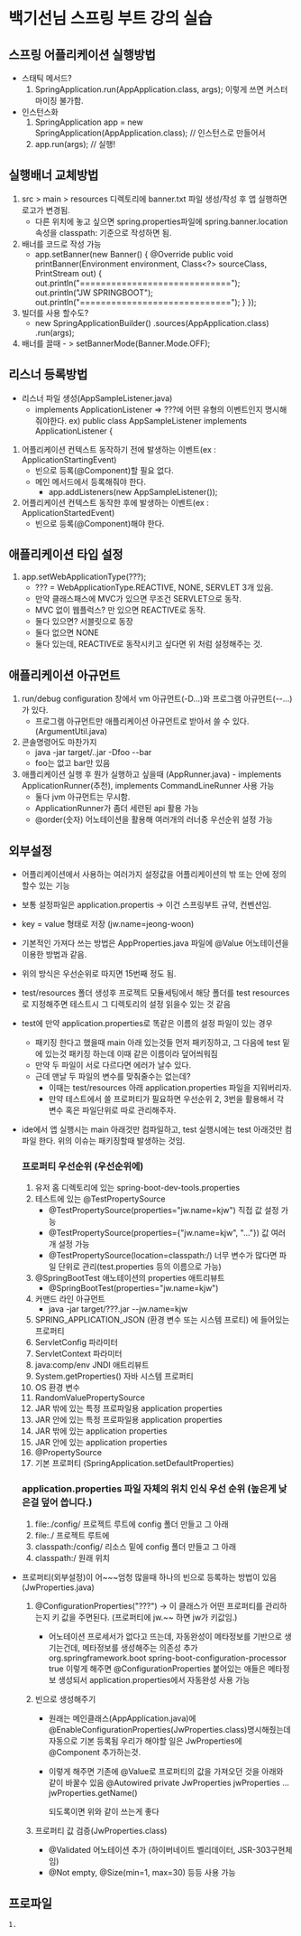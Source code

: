 # 백기선님 스프링 부트 강의 실습

## 스프링 어플리케이션 실행방법
- 스태틱 메서드?
   1) SpringApplication.run(AppApplication.class, args); 이렇게 쓰면 커스터마이징 불가함.
- 인스턴스화
    1) SpringApplication app = new SpringApplication(AppApplication.class); // 인스턴스로 만들어서
    2) app.run(args);  // 실행!

## 실행배너 교체방법
1) src > main > resources 디렉토리에 banner.txt 파일 생성/작성 후 앱 실행하면 로고가 변경됨.
    * 다른 위치에 놓고 싶으면 spring.properties파일에 spring.banner.location 속성을 classpath: 기준으로 작성하면 됨.
2) 배너를 코드로 작성 가능
    * app.setBanner(new Banner() {
       @Override
       public void printBanner(Environment environment, Class<?> sourceClass, PrintStream out) {
           out.println("=============================");
           out.println("JW SPRINGBOOT");
           out.println("=============================");
       }
   });
3) 빌더를 사용 할수도? 
    * new SpringApplicationBuilder()
                      .sources(AppApplication.class)
                      .run(args);
4) 배너를 끌때 - > setBannerMode(Banner.Mode.OFF);

## 리스너 등록방법
- 리스너 파일 생성(AppSampleListener.java)
    * implements ApplicationListener<???> => ???에 어떤 유형의 이벤트인지 명시해줘야한다.
        ex) public class AppSampleListener implements ApplicationListener<ApplicationStartedEvent> {
1) 어플리케이션 컨텍스트 동작하기 전에 발생하는 이벤트(ex : ApplicationStartingEvent)
    * 빈으로 등록(@Component)할 필요 없다.
    * 메인 메서드에서 등록해줘야 한다.
       +  app.addListeners(new AppSampleListener());
2) 어플리케이션 컨텍스트 동작한 후에 발생하는 이벤트(ex : ApplicationStartedEvent)
    * 빈으로 등록(@Component)해야 한다.

## 애플리케이션 타입 설정
1) app.setWebApplicationType(???);
    * ??? = WebApplicationType.REACTIVE, NONE, SERVLET 3개 있음.
    * 만약 클래스패스에 MVC가 있으면 무조건 SERVLET으로 동작.
    * MVC 없이 웹플럭스? 만 있으면 REACTIVE로 동작.
    * 둘다 있으면? 서블릿으로 동장
    * 둘다 없으면 NONE
    * 둘다 있는데, REACTIVE로 동작시키고 싶다면 위 처럼 설정해주는 것.
    
## 애플리케이션 아규먼트
1) run/debug configuration 창에서 vm 아규먼트(-D...)와 프로그램 아규먼트(--...)가 있다.
    * 프로그램 아규먼트만 애플리케이션 아규먼트로 받아서 쓸 수 있다. (ArgumentUtil.java)
2) 콘솔명령어도 마찬가지
    * java -jar target/..jar -Dfoo --bar 
    * foo는 없고 bar만 있음
3) 애플리케이션 실행 후 뭔가 실행하고 싶을때 (AppRunner.java) - implements ApplicationRunner(추천), implements CommandLineRunner 사용 가능
    * 둘다 jvm 아규먼트는 무시함.
    * ApplicationRunner가 좀더 세련된 api 활용 가능
    * @order(숫자) 어노테이션을 활용해 여러개의 러너중 우선순위 설정 가능

## 외부설정
* 어플리케이션에서 사용하는 여러가지 설정값을 어플리케이션의 밖 또는 안에 정의할수 있는 기능
* 보통 설정파일은 application.propertis -> 이건 스프링부트 규약, 컨벤션임.
* key = value 형태로 저장 (jw.name=jeong-woon)
* 기본적인 가져다 쓰는 방법은 AppProperties.java 파일에 @Value 어노테이션을 이용한 방법과 같음.
* 위의 방식은 우선순위로 따지면 15번째 정도 됨.
* test/resources 폴더 생성후 프로젝트 모듈세팅에서 해당 폴더를 test resources 로 지정해주면 테스트시 그 디렉토리의 설정 읽을수 있는 것 같음
* test에 만약 application.properties로 똑같은 이름의 설정 파일이 있는 경우
    - 패키징 한다고 했을때 main 아래 있는것들 먼저 패키징하고, 그 다음에 test 밑에 있는것 패키징 하는데 이때 같은 이름이라 덮어씌워짐
    - 만약 두 파일이 서로 다르다면 에러가 날수 있다.
    - 근데 맨날 두 파일의 변수를 맞춰줄수는 없는데?
        - 이때는 test/resources 아래 application.properties 파일을 지워버리자.
        - 만약 테스트에서 쓸 프로퍼티가 필요하면 우선순위 2, 3번을 활용해서 각 변수 혹은 파일단위로 따로 관리해주자.
* ide에서 앱 실행시는 main 아래것만 컴파일하고, test 실행시에는 test 아래것만 컴파일 한다. 위의 이슈는 패키징할때 발생하는 것임.
   
    ### 프로퍼티 우선순위 (우선순위에)
    1. 유저 홈 디렉토리에 있는 spring-boot-dev-tools.properties
    2. 테스트에 있는 @TestPropertySource
        * @TestPropertySource(properties="jw.name=kjw") 직접 값 설정 가능
        * @TestPropertySource(properties={"jw.name=kjw", "..."}) 값 여러개 설정 가능
        * @TestPropertySource(location=classpath:/) 너무 변수가 많다면 파일 단위로 관리(test.properties 등의 이름으로 가능)
    3. @SpringBootTest 애노테이션의 properties 애트리뷰트
        * @SpringBootTest(properties="jw.name=kjw")
    4. 커맨드 라인 아규먼트
        * java -jar target/???.jar --jw.name=kjw
    5. SPRING_APPLICATION_JSON (환경 변수 또는 시스템 프로티) 에 들어있는 프로퍼티
    6. ServletConfig 파라미터
    7. ServletContext 파라미터
    8. java:comp/env JNDI 애트리뷰트
    9. System.getProperties() 자바 시스템 프로퍼티
    10. OS 환경 변수
    11. RandomValuePropertySource
    12. JAR 밖에 있는 특정 프로파일용 application properties
    13. JAR 안에 있는 특정 프로파일용 application properties
    14. JAR 밖에 있는 application properties
    15. JAR 안에 있는 application properties
    16. @PropertySource
    17. 기본 프로퍼티 (SpringApplication.setDefaultProperties)
    
    ### application.properties 파일 자체의 위치 인식 우선 순위 (높은게 낮은걸 덮어 씁니다.)
    1. file:./config/       프로젝트 루트에 config 폴더 만들고 그 아래
    2. file:./              프로젝트 루트에
    3. classpath:/config/   리소스 밑에 config 폴더 만들고 그 아래
    4. classpath:/          원래 위치
    
* 프로퍼티(외부설정)이 어~~~엄청 많을때 하나의 빈으로 등록하는 방법이 있음(JwProperties.java)
    1. @ConfigurationProperties("???") -> 이 클래스가 어떤 프로퍼티를 관리하는지 키 값을 주면된다. (프로퍼티에 jw.~~ 하면 jw가 키값임.)
        * 어노테이션 프로세서가 없다고 뜨는데, 자동완성이 메타정보를 기반으로 생기는건데, 메타정보를 생성해주는 의존성 추가
            <dependency>
                <groupId>org.springframework.boot</groupId>
                <artifactId>spring-boot-configuration-processor</artifactId>
                <optional>true</optional>
            </dependency>
            이렇게 해주면 @ConfigurationProperties 붙어있는 애들은 메타정보 생성되서 application.properties에서 자동완성 사용 가능
  
    2. 빈으로 생성해주기
        * 원래는 메인클래스(AppApplication.java)에 @EnableConfigurationProperties(JwProperties.class)명시해줬는데 자동으로 기본 등록됨 우리가 해야할 일은
           JwProperties에 @Component 추가하는것.
        * 이렇게 해주면 기존에 @Value로 프로퍼티의 값을 가져오던 것을 아래와 같이 바꿀수 있음
           @Autowired
           private JwProperties jwProperties
           ...
           jwProperties.getName()
           
           되도록이면 위와 같이 쓰는게 좋다
    
    3. 프로퍼티 값 검증(JwProperties.class)
        * @Validated 어노테이션 추가 (하이버네이트 벨리데이터, JSR-303구현체임)
        * @Not empty, @Size(min=1, max=30) 등등 사용 가능

## 프로파일
    1. 